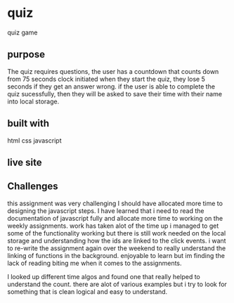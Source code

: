 # quiz
quiz game 

## purpose

The quiz requires  questions, the user has a countdown that counts down from 75 seconds clock initiated when they start the quiz,
they lose 5 seconds if they get an answer wrong. if the user is able to complete the quiz sucessfully,
then they will be asked to save their time with their name into local storage.

## built with 
html
css
javascript

## live site

## Challenges

this assignment was very challenging I should have allocated more time to designing the javascript steps. I have learned that i need to read the documentation of javascript fully and allocate more time to working on the weekly assignments. work has taken alot of the time up i managed to get some of the functionality working but there is still work needed on the local storage and understanding how the ids are linked to the click events. i want to re-write the assignment again over the weekend to really understand the linking of functions in the background. enjoyable to learn but im finding the lack of reading biting me when it comes to the assignments. 

I looked up different time algos and found one that really helped to understand the count. there are alot of various examples but i try to look for something that is clean logical and easy to understand. 


